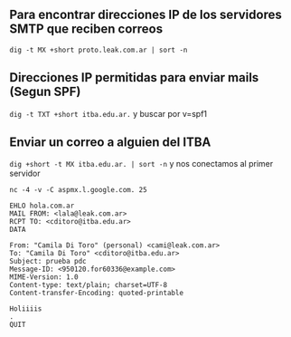 ## Para encontrar direcciones IP de los servidores SMTP que reciben correos
`dig -t MX +short proto.leak.com.ar | sort -n`

## Direcciones IP permitidas para enviar mails (Segun SPF)
`dig -t TXT +short itba.edu.ar.` y buscar por v=spf1

## Enviar un correo a alguien del ITBA
`dig +short -t MX itba.edu.ar. | sort -n` y nos conectamos al primer servidor

`nc -4 -v -C aspmx.l.google.com. 25`

	EHLO hola.com.ar
	MAIL FROM: <lala@leak.com.ar>
	RCPT TO: <cditoro@itba.edu.ar>
	DATA

	From: "Camila Di Toro" (personal) <cami@leak.com.ar>
	To: "Camila Di Toro" <cditoro@itba.edu.ar>
	Subject: prueba pdc 
	Message-ID: <950120.for60336@example.com>
	MIME-Version: 1.0
	Content-type: text/plain; charset=UTF-8
	Content-transfer-Encoding: quoted-printable

	Holiiiis
	.
	QUIT


